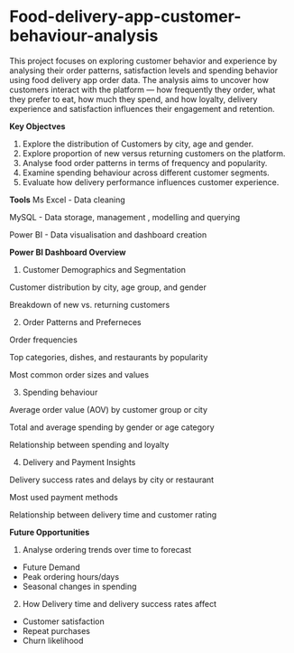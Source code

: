 # Food-delivery-app-customer-behaviour-analysis
This project focuses on exploring customer behavior and experience by analysing their order patterns, satisfaction levels and spending behavior using food delivery app order data. The analysis aims to uncover how customers interact with the platform — how frequently they order, what they prefer to eat, how much they spend, and how loyalty, delivery experience and satisfaction influences their engagement and retention.

**Key Objectves**

1. Explore the distribution of Customers by city, age and gender.
2. Explore proportion of new versus returning customers on the platform.
3. Analyse food order patterns in terms of frequency and popularity.
4. Examine spending behaviour across different customer segments.
5. Evaluate how delivery performance influences customer experience.

**Tools**
Ms Excel - Data cleaning

MySQL - Data storage, management , modelling and querying

Power BI - Data visualisation and dashboard creation

**Power BI Dashboard Overview**

1. Customer Demographics and Segmentation

Customer distribution by city, age group, and gender

Breakdown of new vs. returning customers

2. Order Patterns and Preferneces

Order frequencies

Top categories, dishes, and restaurants by popularity

Most common order sizes and values

3. Spending behaviour

Average order value (AOV) by customer group or city

Total and average spending by gender or age category

Relationship between spending and loyalty

4. Delivery and Payment Insights

Delivery success rates and delays by city or restaurant

Most used payment methods

Relationship between delivery time and customer rating


**Future Opportunities**

1. Analyse ordering trends over time to forecast 
- Future Demand
- Peak ordering hours/days
- Seasonal changes in spending

2. How Delivery time and delivery success rates affect
- Customer satisfaction
- Repeat purchases
- Churn likelihood

